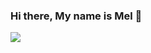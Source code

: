 ### Hi there, My name is Mel 👋

![](https://media3.giphy.com/media/dmr5xqF2Sh48E/giphy.gif?cid=ecf05e47lb7fpzb1z0mfhau9frevnt47sghxw0cvq3jtme05&rid=giphy.gif)


<!--
**ayomel/ayomel** is a ✨ _special_ ✨ repository because its `README.md` (this file) appears on your GitHub profile.

Here are some ideas to get you started:

- 🔭 I’m currently working on ...
- 🌱 I’m currently learning ...
- 👯 I’m looking to collaborate on ...
- 🤔 I’m looking for help with ...
- 💬 Ask me about ...
- 📫 How to reach me: ...
- 😄 Pronouns: ...
- ⚡ Fun fact: ...
-->
